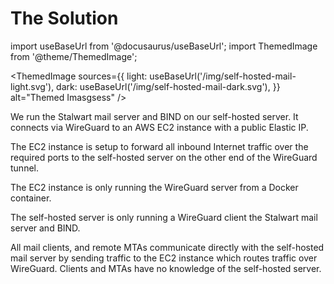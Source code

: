 # The Solution

import useBaseUrl from '@docusaurus/useBaseUrl';
import ThemedImage from '@theme/ThemedImage';

<ThemedImage
  sources={{
    light: useBaseUrl('/img/self-hosted-mail-light.svg'),
    dark: useBaseUrl('/img/self-hosted-mail-dark.svg'),
  }}
  alt="Themed Imasgsess"
/>

We run the Stalwart mail server and BIND on our self-hosted server. It connects via WireGuard to an AWS EC2 instance with a public Elastic IP.

The EC2 instance is setup to forward all inbound Internet traffic over the required ports to the self-hosted server on the other end of the WireGuard tunnel.

The EC2 instance is only running the WireGuard server from a Docker container.

The self-hosted server is only running a WireGuard client  the Stalwart mail server and BIND.

All mail clients, and remote MTAs communicate directly with the self-hosted mail server by sending traffic to the EC2 instance which routes traffic over WireGuard. Clients and MTAs have no knowledge of the self-hosted server.
